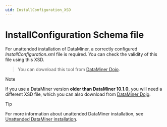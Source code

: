 ```yaml
---
uid: InstallConfiguration_XSD
---
```


# InstallConfiguration Schema file

For unattended installation of DataMiner, a correctly configured *InstallConfiguration.xml* file is required. You can check the validity of this file using this XSD.

> You can download this tool from [DataMiner Dojo](https://community.dataminer.services/download/installconfiguration-xsd-to-be-used-from-dataminer-10-1-0-onwards/).

> [!NOTE]
> If you use a DataMiner version **older than DataMiner 10.1.0**, you will need a different XSD file, which you can also download from [DataMiner Dojo](https://community.dataminer.services/download/installconfiguration-xsd/).

> [!TIP]
> For more information about unattended DataMiner installation, see [Unattended DataMiner installation](xref:Unattended_DM_installation).
